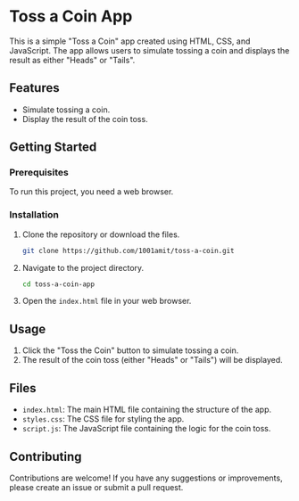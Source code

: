 # Toss a Coin App

This is a simple "Toss a Coin" app created using HTML, CSS, and JavaScript. The app allows users to simulate tossing a coin and displays the result as either "Heads" or "Tails".

## Features

- Simulate tossing a coin.
- Display the result of the coin toss.

## Getting Started

### Prerequisites

To run this project, you need a web browser.

### Installation

1. Clone the repository or download the files.

    ```bash
    git clone https://github.com/1001amit/toss-a-coin.git
    ```

2. Navigate to the project directory.

    ```bash
    cd toss-a-coin-app
    ```

3. Open the `index.html` file in your web browser.

## Usage

1. Click the "Toss the Coin" button to simulate tossing a coin.
2. The result of the coin toss (either "Heads" or "Tails") will be displayed.

## Files

- `index.html`: The main HTML file containing the structure of the app.
- `styles.css`: The CSS file for styling the app.
- `script.js`: The JavaScript file containing the logic for the coin toss.

## Contributing

Contributions are welcome! If you have any suggestions or improvements, please create an issue or submit a pull request.
